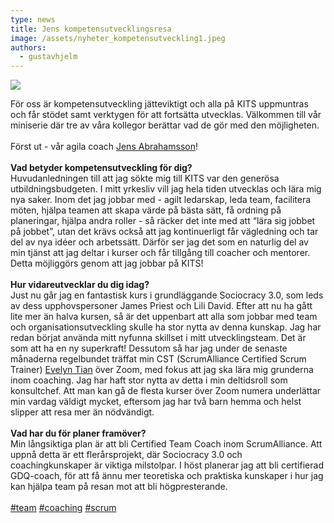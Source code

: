 ```yaml
---
type: news
title: Jens kompetensutvecklingsresa
image: /assets/nyheter_kompetensutveckling1.jpeg
authors:
  - gustavhjelm
---
```

<img class="image-left" src="/assets/nyheter_kompetensutveckling1.jpeg">

För oss är kompetensutveckling jätteviktigt och alla på KITS uppmuntras och får stödet samt verktygen för att fortsätta utvecklas. Välkommen till vår miniserie där tre av våra kollegor berättar vad de gör med den möjligheten.\
\
Först ut - vår agila coach [Jens Abrahamsson](https://www.linkedin.com/in/ACoAAABI1BEBIMhOw3MroZyyeCLNcfWy72TLOW8)!\
\
**Vad betyder kompetensutveckling för dig?**\
Huvudanledningen till att jag sökte mig till KITS var den generösa utbildningsbudgeten. I mitt yrkesliv vill jag hela tiden utvecklas och lära mig nya saker. Inom det jag jobbar med - agilt ledarskap, leda team, facilitera möten, hjälpa teamen att skapa värde på bästa sätt, få ordning på planeringar, hjälpa andra roller - så räcker det inte med att “lära sig jobbet på jobbet”, utan det krävs också att jag kontinuerligt får vägledning och tar del av nya idéer och arbetssätt. Därför ser jag det som en naturlig del av min tjänst att jag deltar i kurser och får tillgång till coacher och mentorer. Detta möjliggörs genom att jag jobbar på KITS!\
\
**Hur vidareutvecklar du dig idag?**\
Just nu går jag en fantastisk kurs i grundläggande Sociocracy 3.0, som leds av dess upphovspersoner James Priest och Lili David. Efter att nu ha gått lite mer än halva kursen, så är det uppenbart att alla som jobbar med team och organisationsutveckling skulle ha stor nytta av denna kunskap. Jag har redan börjat använda mitt nyfunna skillset i mitt utvecklingsteam. Det är som att ha en ny superkraft! Dessutom så har jag under de senaste månaderna regelbundet träffat min CST (ScrumAlliance Certified Scrum Trainer) [Evelyn Tian](https://www.linkedin.com/in/ACoAAAA2TrcBbmxz7XcmPH6od6GAr5yqF5kdtwc) över Zoom, med fokus att jag ska lära mig grunderna inom coaching. Jag har haft stor nytta av detta i min deltidsroll som konsultchef. Att man kan gå de flesta kurser över Zoom numera underlättar min vardag väldigt mycket, eftersom jag har två barn hemma och helst slipper att resa mer än nödvändigt.\
\
**Vad har du för planer framöver?**\
Min långsiktiga plan är att bli Certified Team Coach inom ScrumAlliance. Att uppnå detta är ett flerårsprojekt, där Sociocracy 3.0 och coachingkunskaper är viktiga milstolpar. I höst planerar jag att bli certifierad GDQ-coach, för att få ännu mer teoretiska och praktiska kunskaper i hur jag kan hjälpa team på resan mot att bli högpresterande.\
\
[\#team](https://www.linkedin.com/feed/hashtag/?keywords=team&highlightedUpdateUrns=urn%3Ali%3Aactivity%3A7042405835251023872) [\#coaching](https://www.linkedin.com/feed/hashtag/?keywords=coaching&highlightedUpdateUrns=urn%3Ali%3Aactivity%3A7042405835251023872) [\#scrum](https://www.linkedin.com/feed/hashtag/?keywords=scrum&highlightedUpdateUrns=urn%3Ali%3Aactivity%3A7042405835251023872)
